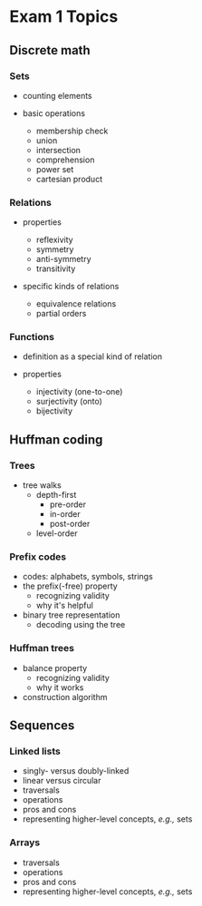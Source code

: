 # Exam 1 Topics

## Discrete math

### Sets

  - counting elements

  - basic operations
      - membership check
      - union
      - intersection
      - comprehension
      - power set
      - cartesian product

### Relations

  - properties
      - reflexivity
      - symmetry
      - anti-symmetry
      - transitivity

  - specific kinds of relations
      - equivalence relations
      - partial orders

### Functions

  - definition as a special kind of relation

  - properties
      - injectivity (one-to-one)
      - surjectivity (onto)
      - bijectivity

## Huffman coding

### Trees

  - tree walks
      - depth-first
          - pre-order
          - in-order
          - post-order
      - level-order

### Prefix codes

  - codes: alphabets, symbols, strings
  - the prefix(-free) property
      - recognizing validity
      - why it's helpful
  - binary tree representation
      - decoding using the tree

### Huffman trees

  - balance property
      - recognizing validity
      - why it works
  - construction algorithm

## Sequences

### Linked lists

  - singly- versus doubly-linked
  - linear versus circular
  - traversals
  - operations
  - pros and cons
  - representing higher-level concepts, *e.g.,* sets

### Arrays

  - traversals
  - operations
  - pros and cons
  - representing higher-level concepts, *e.g.,* sets

